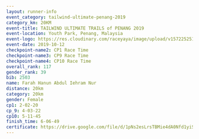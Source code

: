 ```yaml
---
layout: runner-info 
event_category: tailwind-ultimate-penang-2019 
category_km: 20KM 
event-title: TAILWIND ULTIMATE TRAILS of PENANG 2019 
event-location: Youth Park, Penang, Malaysia 
event-logo: https://res.cloudinary.com/raceyaya/image/upload/v1572252513/logo/utop-2019_h9tzys.jpg 
event-date: 2019-10-12 
checkpoint-name2: CP1 Race Time 
checkpoint-name3: CP9 Race Time 
checkpoint-name4: CP10 Race Time 
overall_rank: 117
gender_rank: 39
bib: 2503
name: Farah Hanun Abdul Iehram Nur
distance: 20km
category: 20km
gender: Female
cp1: 2-02-20
cp_9: 4-03-22
cp10: 5-11-45
finish_time: 6-06-49
certificate: https://drive.google.com/file/d/1pNs2esLrsTBMie4dA0Nfd1yiS5eIEyGd/view?usp=sharing
---
```

